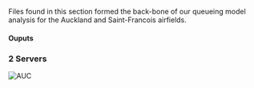 Files found in this section formed the back-bone of our queueing model analysis for the Auckland and Saint-Francois airfields. 
&nbsp;

#### Ouputs 
### 2 Servers

![AUC](https://github.com/EvaGostiuk/blob/MAT4376_P3/master/Task3/QueueOutput2servers/2sAUCoutput.png?raw=true)